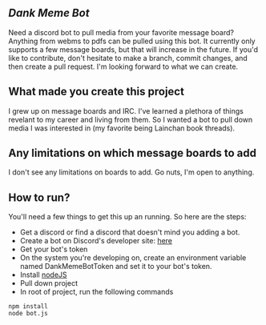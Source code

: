 ## **_Dank Meme Bot_**

Need a discord bot to pull media from your favorite message board? Anything from webms to pdfs can be pulled using this bot. It currently only supports a few message boards, but that will increase in the future. If you'd like to contribute, don't hesitate to make a branch, commit changes, and then create a pull request. I'm looking forward to what we can create.

## **What made you create this project**

I grew up on message boards and IRC. I've learned a plethora of things revelant to my career and living from them. So I wanted a bot to pull down media I was interested in (my favorite being Lainchan book threads).

## **Any limitations on which message boards to add**

I don't see any limitations on boards to add. Go nuts, I'm open to anything.

## **How to run?**

You'll need a few things to get this up an running. So here are the steps:

- Get a discord or find a discord that doesn't mind you adding a bot.
- Create a bot on Discord's developer site: [here](https://discord.com/developers/applications)
- Get your bot's token
- On the system you're developing on, create an environment variable named DankMemeBotToken and set it to your bot's token.
- Install [nodeJS](https://nodejs.org/en/)
- Pull down project
- In root of project, run the following commands

```
npm install
node bot.js
```
